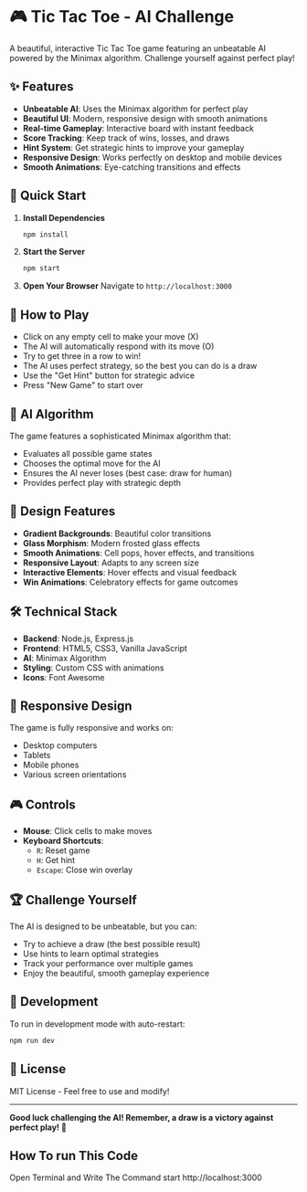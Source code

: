 # 🎮 Tic Tac Toe - AI Challenge

A beautiful, interactive Tic Tac Toe game featuring an unbeatable AI powered by the Minimax algorithm. Challenge yourself against perfect play!

## ✨ Features

- **Unbeatable AI**: Uses the Minimax algorithm for perfect play
- **Beautiful UI**: Modern, responsive design with smooth animations
- **Real-time Gameplay**: Interactive board with instant feedback
- **Score Tracking**: Keep track of wins, losses, and draws
- **Hint System**: Get strategic hints to improve your gameplay
- **Responsive Design**: Works perfectly on desktop and mobile devices
- **Smooth Animations**: Eye-catching transitions and effects

## 🚀 Quick Start

1. **Install Dependencies**
   ```bash
   npm install
   ```

2. **Start the Server**
   ```bash
   npm start
   ```

3. **Open Your Browser**
   Navigate to `http://localhost:3000`

## 🎯 How to Play

- Click on any empty cell to make your move (X)
- The AI will automatically respond with its move (O)
- Try to get three in a row to win!
- The AI uses perfect strategy, so the best you can do is a draw
- Use the "Get Hint" button for strategic advice
- Press "New Game" to start over

## 🧠 AI Algorithm

The game features a sophisticated Minimax algorithm that:
- Evaluates all possible game states
- Chooses the optimal move for the AI
- Ensures the AI never loses (best case: draw for human)
- Provides perfect play with strategic depth

## 🎨 Design Features

- **Gradient Backgrounds**: Beautiful color transitions
- **Glass Morphism**: Modern frosted glass effects
- **Smooth Animations**: Cell pops, hover effects, and transitions
- **Responsive Layout**: Adapts to any screen size
- **Interactive Elements**: Hover effects and visual feedback
- **Win Animations**: Celebratory effects for game outcomes

## 🛠️ Technical Stack

- **Backend**: Node.js, Express.js
- **Frontend**: HTML5, CSS3, Vanilla JavaScript
- **AI**: Minimax Algorithm
- **Styling**: Custom CSS with animations
- **Icons**: Font Awesome

## 📱 Responsive Design

The game is fully responsive and works on:
- Desktop computers
- Tablets
- Mobile phones
- Various screen orientations

## 🎮 Controls

- **Mouse**: Click cells to make moves
- **Keyboard Shortcuts**:
  - `R`: Reset game
  - `H`: Get hint
  - `Escape`: Close win overlay

## 🏆 Challenge Yourself

The AI is designed to be unbeatable, but you can:
- Try to achieve a draw (the best possible result)
- Use hints to learn optimal strategies
- Track your performance over multiple games
- Enjoy the beautiful, smooth gameplay experience

## 🔧 Development

To run in development mode with auto-restart:
```bash
npm run dev
```

## 📄 License

MIT License - Feel free to use and modify!

---

**Good luck challenging the AI! Remember, a draw is a victory against perfect play! 🎯**

## How To run This Code
 
Open Terminal and Write The Command start http://localhost:3000